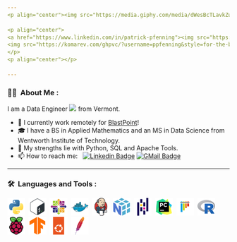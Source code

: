 ```yaml
---
<p align="center"><img src="https://media.giphy.com/media/dWesBcTLavkZuG35MI/giphy.gif" width="600" height="300"  /></p>

<p align="center">
<a href="https://www.linkedin.com/in/patrick-pfenning"><img src="https://img.shields.io/badge/LinkedIn-blue?style=for-the-badge&logo=linkedin&logoColor=white" alt="LinkedIn Badge"></a>
<img src="https://komarev.com/ghpvc/?username=ppfenning&style=for-the-badge&color=blue" alt="">
</p>
<p align="center"></p>

---
```


### :man_technologist: &nbsp;About Me :

I am a Data Engineer <img src="https://media.giphy.com/media/WUlplcMpOCEmTGBtBW/giphy.gif" width="30"> from Vermont.

- 🔭 I currently work remotely for [BlastPoint](https://blastpoint.com/)!
- 🎓 I have a BS in Applied Mathematics and an MS in Data Science from Wentworth Institute of Technology.
- 💪 My strengths lie with Python, SQL and Apache Tools.
- 📫 How to reach me: &nbsp; [![Linkedin Badge](https://img.shields.io/badge/patrick-pfenning-blue?style=flat&logo=Linkedin&logoColor=white)](https://www.linkedin.com/in/patrick-pfenning) [![GMail Badge](https://img.shields.io/badge/pfenningpat-D14836?style=flat&logo=gmail&logoColor=white)](mailto:pfenningpat@gmail.com)

---

### 🛠 &nbsp;Languages and Tools :

<p>
<img src="https://github.com/devicons/devicon/blob/master/icons/python/python-original.svg" title="Python" alt="Python" width="40" height="40"/>&nbsp;
<img src="https://github.com/devicons/devicon/blob/master/icons/bash/bash-original.svg" title="Bash" alt="Bash" width="40" height="40"/>&nbsp;
<img src="https://github.com/devicons/devicon/blob/master/icons/centos/centos-original.svg" title="centOS" alt="centOS" width="40" height="40"/>&nbsp;
<img src="https://github.com/devicons/devicon/blob/master/icons/docker/docker-original.svg" title="Docker" alt="Docker" width="40" height="40"/>&nbsp;
<img src="https://github.com/devicons/devicon/blob/master/icons/jenkins/jenkins-original.svg" title="Jenkins" alt="Jenkins" width="40" height="40"/>&nbsp;
<img src="https://github.com/devicons/devicon/blob/master/icons/numpy/numpy-original.svg" title="NumPy" alt="NumPy" width="40" height="40"/>&nbsp;
<img src="https://github.com/devicons/devicon/blob/master/icons/pandas/pandas-original.svg" title="pandas" alt="pandas" width="40" height="40"/>&nbsp;
<img src="https://github.com/devicons/devicon/blob/master/icons/pycharm/pycharm-original.svg" title="pycharm" alt="pycharm" width="40" height="40"/>&nbsp;
<img src="https://github.com/devicons/devicon/blob/master/icons/pytest/pytest-original.svg" title="pytest" alt="pytest" width="40" height="40"/>&nbsp;
<img src="https://github.com/devicons/devicon/blob/master/icons/r/r-original.svg" title="r" alt="r" width="40" height="40"/>&nbsp;
<img src="https://github.com/devicons/devicon/blob/master/icons/raspberrypi/raspberrypi-original.svg" title="raspberrypi" alt="raspberrypi" width="40" height="40"/>&nbsp;
<img src="https://github.com/devicons/devicon/blob/master/icons/tensorflow/tensorflow-original.svg" title="tensorflow" alt="tensorflow" width="40" height="40"/>&nbsp;
<img src="https://github.com/devicons/devicon/blob/master/icons/ubuntu/ubuntu-plain.svg" title="ubuntu" alt="ubuntu" width="40" height="40"/>&nbsp;
<img src="https://github.com/devicons/devicon/blob/master/icons/apache/apache-original.svg" title="apache" alt="apache" width="40" height="40"/>&nbsp;
